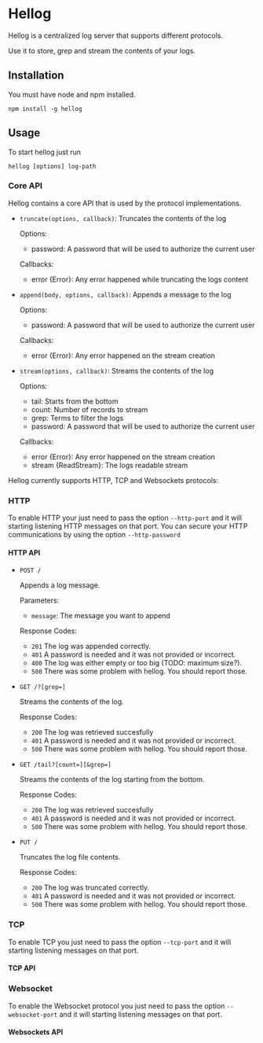 # Hellog

Hellog is a centralized log server that supports different protocols.

Use it to store, grep and stream the contents of your logs.

## Installation

You must have node and npm installed.

```
npm install -g hellog
```

## Usage

To start hellog just run

```
hellog [options] log-path
```

### Core API

Hellog contains a core API that is used by the protocol implementations.

  - `truncate(options, callback)`: Truncates the contents of the log

    Options:
      - password: A password that will be used to authorize the current user

    Callbacks:
      - error {Error}: Any error happened while truncating the logs content

  - `append(body, options, callback)`: Appends a message to the log

    Options:
      - password: A password that will be used to authorize the current user

    Callbacks:
      - error {Error}: Any error happened on the stream creation

  - `stream(options, callback)`: Streams the contents of the log

    Options:
      - tail: Starts from the bottom
      - count: Number of records to stream
      - grep: Terms to filter the logs
      - password: A password that will be used to authorize the current user

    Callbacks:
      - error {Error}: Any error happened on the stream creation
      - stream {ReadStream}: The logs readable stream

Hellog currently supports HTTP, TCP and Websockets protocols:

### HTTP

To enable HTTP your just need to pass the option `--http-port` and it will starting listening HTTP messages on that port.
You can secure your HTTP communications by using the option `--http-password`

#### HTTP API

  - `POST /`

    Appends a log message.

    Parameters:
      - `message`: The message you want to append

    Response Codes:
      - `201` The log was appended correctly.
      - `401` A password is needed and it was not provided or incorrect.
      - `400` The log was either empty or too big (TODO: maximum size?).
      - `500` There was some problem with hellog. You should report those.

  - `GET /?[grep=]`

    Streams the contents of the log.

    Response Codes:
      - `200` The log was retrieved succesfully
      - `401` A password is needed and it was not provided or incorrect.
      - `500` There was some problem with hellog. You should report those.

  - `GET /tail?[count=][&grep=]`

    Streams the contents of the log starting from the bottom.

    Response Codes:
      - `200` The log was retrieved succesfully
      - `401` A password is needed and it was not provided or incorrect.
      - `500` There was some problem with hellog. You should report those.

  - `PUT /`

    Truncates the log file contents.

    Response Codes:
      - `200` The log was truncated correctly.
      - `401` A password is needed and it was not provided or incorrect.
      - `500` There was some problem with hellog. You should report those.

### TCP

To enable TCP you just need to pass the option `--tcp-port` and it will starting listening messages on that port.

#### TCP API

### Websocket

To enable the Websocket protocol you just need to pass the option `--websocket-port` and it will starting listening messages on that port.

#### Websockets API
